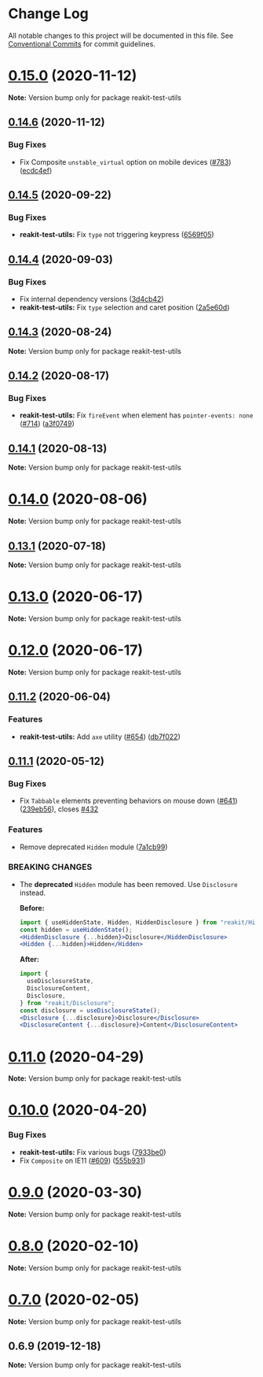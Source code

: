 # Change Log

All notable changes to this project will be documented in this file.
See [Conventional Commits](https://conventionalcommits.org) for commit guidelines.

# [0.15.0](https://github.com/reakit/reakit/tree/master/packages/reakit-test-utils/compare/reakit-test-utils@0.14.6...reakit-test-utils@0.15.0) (2020-11-12)

**Note:** Version bump only for package reakit-test-utils





## [0.14.6](https://github.com/reakit/reakit/tree/master/packages/reakit-test-utils/compare/reakit-test-utils@0.14.5...reakit-test-utils@0.14.6) (2020-11-12)


### Bug Fixes

* Fix Composite `unstable_virtual` option on mobile devices ([#783](https://github.com/reakit/reakit/tree/master/packages/reakit-test-utils/issues/783)) ([ecdc4ef](https://github.com/reakit/reakit/tree/master/packages/reakit-test-utils/commit/ecdc4ef8ddd72ef136d8c72d969a3fe73505fd74))





## [0.14.5](https://github.com/reakit/reakit/tree/master/packages/reakit-test-utils/compare/reakit-test-utils@0.14.4...reakit-test-utils@0.14.5) (2020-09-22)


### Bug Fixes

* **reakit-test-utils:** Fix `type` not triggering keypress ([6569f05](https://github.com/reakit/reakit/tree/master/packages/reakit-test-utils/commit/6569f052bdc7cbd44d68f31038b0843003a063f4))





## [0.14.4](https://github.com/reakit/reakit/tree/master/packages/reakit-test-utils/compare/reakit-test-utils@0.14.3...reakit-test-utils@0.14.4) (2020-09-03)


### Bug Fixes

* Fix internal dependency versions ([3d4cb42](https://github.com/reakit/reakit/tree/master/packages/reakit-test-utils/commit/3d4cb4217a52ec719e8a2823d21e08c7cc42dd30))
* **reakit-test-utils:** Fix `type` selection and caret position ([2a5e60d](https://github.com/reakit/reakit/tree/master/packages/reakit-test-utils/commit/2a5e60dcf639f64d7e588e5fba49397f4fd6a75d))





## [0.14.3](https://github.com/reakit/reakit/tree/master/packages/reakit-test-utils/compare/reakit-test-utils@0.14.2...reakit-test-utils@0.14.3) (2020-08-24)

**Note:** Version bump only for package reakit-test-utils





## [0.14.2](https://github.com/reakit/reakit/tree/master/packages/reakit-test-utils/compare/reakit-test-utils@0.14.1...reakit-test-utils@0.14.2) (2020-08-17)


### Bug Fixes

* **reakit-test-utils:** Fix `fireEvent` when element has `pointer-events: none` ([#714](https://github.com/reakit/reakit/tree/master/packages/reakit-test-utils/issues/714)) ([a3f0749](https://github.com/reakit/reakit/tree/master/packages/reakit-test-utils/commit/a3f07497a9aa8f8cef7687feabd277bd69eddbb8))





## [0.14.1](https://github.com/reakit/reakit/tree/master/packages/reakit-test-utils/compare/reakit-test-utils@0.14.0...reakit-test-utils@0.14.1) (2020-08-13)

**Note:** Version bump only for package reakit-test-utils





# [0.14.0](https://github.com/reakit/reakit/tree/master/packages/reakit-test-utils/compare/reakit-test-utils@0.13.1...reakit-test-utils@0.14.0) (2020-08-06)

**Note:** Version bump only for package reakit-test-utils





## [0.13.1](https://github.com/reakit/reakit/tree/master/packages/reakit-test-utils/compare/reakit-test-utils@0.13.0...reakit-test-utils@0.13.1) (2020-07-18)

**Note:** Version bump only for package reakit-test-utils





# [0.13.0](https://github.com/reakit/reakit/tree/master/packages/reakit-test-utils/compare/reakit-test-utils@0.12.0...reakit-test-utils@0.13.0) (2020-06-17)

**Note:** Version bump only for package reakit-test-utils





# [0.12.0](https://github.com/reakit/reakit/tree/master/packages/reakit-test-utils/compare/reakit-test-utils@0.11.2...reakit-test-utils@0.12.0) (2020-06-17)

**Note:** Version bump only for package reakit-test-utils





## [0.11.2](https://github.com/reakit/reakit/tree/master/packages/reakit-test-utils/compare/reakit-test-utils@0.11.1...reakit-test-utils@0.11.2) (2020-06-04)


### Features

* **reakit-test-utils:** Add `axe` utility ([#654](https://github.com/reakit/reakit/tree/master/packages/reakit-test-utils/issues/654)) ([db7f022](https://github.com/reakit/reakit/tree/master/packages/reakit-test-utils/commit/db7f02297e7c08c3e3085bd9677ad2b24fe5f09d))





## [0.11.1](https://github.com/reakit/reakit/tree/master/packages/reakit-test-utils/compare/reakit-test-utils@0.11.0...reakit-test-utils@0.11.1) (2020-05-12)


### Bug Fixes

* Fix `Tabbable` elements preventing behaviors on mouse down ([#641](https://github.com/reakit/reakit/tree/master/packages/reakit-test-utils/issues/641)) ([239eb56](https://github.com/reakit/reakit/tree/master/packages/reakit-test-utils/commit/239eb5622a1a02cd6f69c857bb725c8250dad155)), closes [#432](https://github.com/reakit/reakit/tree/master/packages/reakit-test-utils/issues/432)


### Features

* Remove deprecated `Hidden` module ([7a1cb99](https://github.com/reakit/reakit/tree/master/packages/reakit-test-utils/commit/7a1cb99b96d11900c16aade43fa154eb3b54d635))


### BREAKING CHANGES

* The **deprecated** `Hidden` module has been removed. Use `Disclosure` instead.

  **Before:**
  ```jsx
  import { useHiddenState, Hidden, HiddenDisclosure } from "reakit/Hidden";
  const hidden = useHiddenState();
  <HiddenDisclosure {...hidden}>Disclosure</HiddenDisclosure>
  <Hidden {...hidden}>Hidden</Hidden>
  ```

  **After:**
  ```jsx
  import {
    useDisclosureState,
    DisclosureContent,
    Disclosure,
  } from "reakit/Disclosure";
  const disclosure = useDisclosureState();
  <Disclosure {...disclosure}>Disclosure</Disclosure>
  <DisclosureContent {...disclosure}>Content</DisclosureContent>
  ```





# [0.11.0](https://github.com/reakit/reakit/tree/master/packages/reakit-test-utils/compare/reakit-test-utils@0.10.0...reakit-test-utils@0.11.0) (2020-04-29)

**Note:** Version bump only for package reakit-test-utils





# [0.10.0](https://github.com/reakit/reakit/tree/master/packages/reakit-test-utils/compare/reakit-test-utils@0.9.0...reakit-test-utils@0.10.0) (2020-04-20)


### Bug Fixes

* **reakit-test-utils:** Fix various bugs ([7933be0](https://github.com/reakit/reakit/tree/master/packages/reakit-test-utils/commit/7933be03a9cac40e32e176d3bb213a35af1457b3))
* Fix `Composite` on IE11 ([#609](https://github.com/reakit/reakit/tree/master/packages/reakit-test-utils/issues/609)) ([555b931](https://github.com/reakit/reakit/tree/master/packages/reakit-test-utils/commit/555b931de003a81a635ed1d980d67f9c62fb91e0))





# [0.9.0](https://github.com/reakit/reakit/tree/master/packages/reakit-test-utils/compare/reakit-test-utils@0.8.0...reakit-test-utils@0.9.0) (2020-03-30)

**Note:** Version bump only for package reakit-test-utils





# [0.8.0](https://github.com/reakit/reakit/tree/master/packages/reakit-test-utils/compare/reakit-test-utils@0.7.0...reakit-test-utils@0.8.0) (2020-02-10)

**Note:** Version bump only for package reakit-test-utils





# [0.7.0](https://github.com/reakit/reakit/tree/master/packages/reakit-test-utils/compare/reakit-test-utils@0.6.9...reakit-test-utils@0.7.0) (2020-02-05)

**Note:** Version bump only for package reakit-test-utils





## 0.6.9 (2019-12-18)

**Note:** Version bump only for package reakit-test-utils

